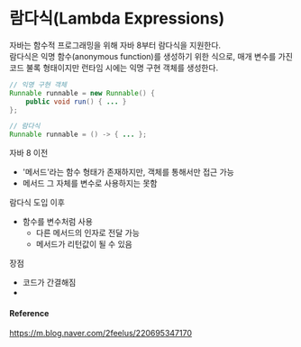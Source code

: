 # 람다식(Lambda Expressions)
자바는 함수적 프로그래밍을 위해 자바 8부터 람다식을 지원한다.<br>
람다식은 익명 함수(anonymous function)를 생성하기 위한 식으로, 매개 변수를 가진 코드 불록 형태이지만 런타임 시에는 익명 구현 객체를 생성한다.

```java
// 익명 구현 객체
Runnable runnable = new Runnable() {
    public void run() { ... }
};

// 람다식
Runnable runnable = () -> { ... };
```

자바 8 이전
- '메서드'라는 함수 형태가 존재하지만, 객체를 통해서만 접근 가능
- 메서드 그 자체를 변수로 사용하지는 못함 

람다식 도입 이후
- 함수를 변수처럼 사용
    - 다른 메서드의 인자로 전달 가능
    - 메서드가 리턴값이 될 수 있음

장점
- 코드가 간결해짐
- 

#### Reference 
<https://m.blog.naver.com/2feelus/220695347170><br>
